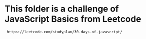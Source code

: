 # This folder is a challenge of JavaScript Basics from Leetcode
     https://leetcode.com/studyplan/30-days-of-javascript/
